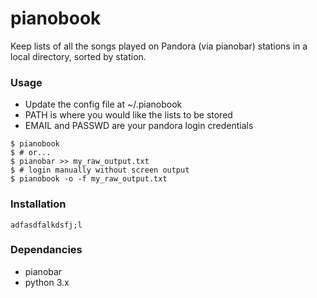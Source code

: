 # pianobook
Keep lists of all the songs played on Pandora (via pianobar) stations in a local directory, sorted by station.

### Usage
    
* Update the config file at ~/.pianobook
* PATH is where you would like the lists to be stored
* EMAIL and PASSWD are your pandora login credentials

```
$ pianobook
$ # or...
$ pianobar >> my_raw_output.txt
$ # login manually without screen output
$ pianobook -o -f my_raw_output.txt
```
    
### Installation

```
adfasdfalkdsfj;l
```

### Dependancies

 * pianobar
 * python 3.x

